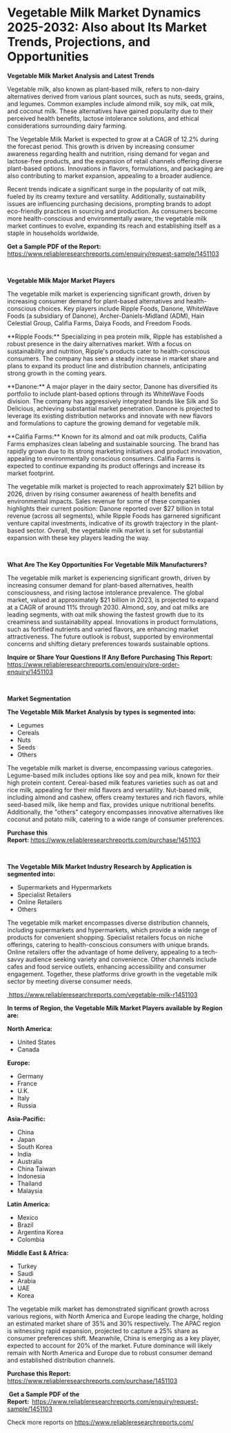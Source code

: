 <p><h1>Vegetable Milk Market Dynamics 2025-2032: Also about Its Market Trends, Projections, and Opportunities</h1></p><p><strong>Vegetable Milk Market Analysis and Latest Trends</strong></p>
<p><p>Vegetable milk, also known as plant-based milk, refers to non-dairy alternatives derived from various plant sources, such as nuts, seeds, grains, and legumes. Common examples include almond milk, soy milk, oat milk, and coconut milk. These alternatives have gained popularity due to their perceived health benefits, lactose intolerance solutions, and ethical considerations surrounding dairy farming.</p><p>The Vegetable Milk Market is expected to grow at a CAGR of 12.2% during the forecast period. This growth is driven by increasing consumer awareness regarding health and nutrition, rising demand for vegan and lactose-free products, and the expansion of retail channels offering diverse plant-based options. Innovations in flavors, formulations, and packaging are also contributing to market expansion, appealing to a broader audience.</p><p>Recent trends indicate a significant surge in the popularity of oat milk, fueled by its creamy texture and versatility. Additionally, sustainability issues are influencing purchasing decisions, prompting brands to adopt eco-friendly practices in sourcing and production. As consumers become more health-conscious and environmentally aware, the vegetable milk market continues to evolve, expanding its reach and establishing itself as a staple in households worldwide.</p></p>
<p><strong>Get a Sample PDF of the Report:&nbsp;</strong> <a href="https://www.reliableresearchreports.com/enquiry/request-sample/1451103?utm_campaign=3349&utm_medium=2&utm_source=Github&utm_content=ia&utm_term=07042025&utm_id=vegetable-milk">https://www.reliableresearchreports.com/enquiry/request-sample/1451103</a></p>
<p>&nbsp;</p>
<p><strong>Vegetable Milk Major Market Players</strong></p>
<p><p>The vegetable milk market is experiencing significant growth, driven by increasing consumer demand for plant-based alternatives and health-conscious choices. Key players include Ripple Foods, Danone, WhiteWave Foods (a subsidiary of Danone), Archer-Daniels-Midland (ADM), Hain Celestial Group, Califia Farms, Daiya Foods, and Freedom Foods.</p><p>**Ripple Foods:** Specializing in pea protein milk, Ripple has established a robust presence in the dairy alternatives market. With a focus on sustainability and nutrition, Ripple's products cater to health-conscious consumers. The company has seen a steady increase in market share and plans to expand its product line and distribution channels, anticipating strong growth in the coming years.</p><p>**Danone:** A major player in the dairy sector, Danone has diversified its portfolio to include plant-based options through its WhiteWave Foods division. The company has aggressively integrated brands like Silk and So Delicious, achieving substantial market penetration. Danone is projected to leverage its existing distribution networks and innovate with new flavors and formulations to capture the growing demand for vegetable milk.</p><p>**Califia Farms:** Known for its almond and oat milk products, Califia Farms emphasizes clean labeling and sustainable sourcing. The brand has rapidly grown due to its strong marketing initiatives and product innovation, appealing to environmentally conscious consumers. Califia Farms is expected to continue expanding its product offerings and increase its market footprint.</p><p>The vegetable milk market is projected to reach approximately $21 billion by 2026, driven by rising consumer awareness of health benefits and environmental impacts. Sales revenue for some of these companies highlights their current position: Danone reported over $27 billion in total revenue (across all segments), while Ripple Foods has garnered significant venture capital investments, indicative of its growth trajectory in the plant-based sector. Overall, the vegetable milk market is set for substantial expansion with these key players leading the way.</p></p>
<p>&nbsp;</p>
<p><strong>What Are The Key Opportunities For Vegetable Milk Manufacturers?</strong></p>
<p><p>The vegetable milk market is experiencing significant growth, driven by increasing consumer demand for plant-based alternatives, health consciousness, and rising lactose intolerance prevalence. The global market, valued at approximately $21 billion in 2023, is projected to expand at a CAGR of around 11% through 2030. Almond, soy, and oat milks are leading segments, with oat milk showing the fastest growth due to its creaminess and sustainability appeal. Innovations in product formulations, such as fortified nutrients and varied flavors, are enhancing market attractiveness. The future outlook is robust, supported by environmental concerns and shifting dietary preferences towards sustainable options.</p></p>
<p><strong>Inquire or Share Your Questions If Any Before Purchasing This Report:</strong> <a href="https://www.reliableresearchreports.com/enquiry/pre-order-enquiry/1451103?utm_campaign=3349&utm_medium=2&utm_source=Github&utm_content=ia&utm_term=07042025&utm_id=vegetable-milk">https://www.reliableresearchreports.com/enquiry/pre-order-enquiry/1451103</a></p>
<p>&nbsp;</p>
<p><strong>Market Segmentation</strong></p>
<p><strong>The Vegetable Milk Market Analysis by types is segmented into:</strong></p>
<p><ul><li>Legumes</li><li>Cereals</li><li>Nuts</li><li>Seeds</li><li>Others</li></ul></p>
<p><p>The vegetable milk market is diverse, encompassing various categories. Legume-based milk includes options like soy and pea milk, known for their high protein content. Cereal-based milk features varieties such as oat and rice milk, appealing for their mild flavors and versatility. Nut-based milk, including almond and cashew, offers creamy textures and rich flavors, while seed-based milk, like hemp and flax, provides unique nutritional benefits. Additionally, the "others" category encompasses innovative alternatives like coconut and potato milk, catering to a wide range of consumer preferences.</p></p>
<p><strong>Purchase this Report:&nbsp;</strong><a href="https://www.reliableresearchreports.com/purchase/1451103?utm_campaign=3349&utm_medium=2&utm_source=Github&utm_content=ia&utm_term=07042025&utm_id=vegetable-milk">https://www.reliableresearchreports.com/purchase/1451103</a></p>
<p>&nbsp;</p>
<p><strong>The Vegetable Milk Market Industry Research by Application is segmented into:</strong></p>
<p><ul><li>Supermarkets and Hypermarkets</li><li>Specialist Retailers</li><li>Online Retailers</li><li>Others</li></ul></p>
<p><p>The vegetable milk market encompasses diverse distribution channels, including supermarkets and hypermarkets, which provide a wide range of products for convenient shopping. Specialist retailers focus on niche offerings, catering to health-conscious consumers with unique brands. Online retailers offer the advantage of home delivery, appealing to a tech-savvy audience seeking variety and convenience. Other channels include cafes and food service outlets, enhancing accessibility and consumer engagement. Together, these platforms drive growth in the vegetable milk sector by meeting diverse consumer needs.</p></p>
<p><a href="https://www.reliableresearchreports.com/vegetable-milk-r1451103?utm_campaign=3349&utm_medium=2&utm_source=Github&utm_content=ia&utm_term=07042025&utm_id=vegetable-milk">&nbsp;https://www.reliableresearchreports.com/vegetable-milk-r1451103</a></p>
<p><strong>In terms of Region, the Vegetable Milk Market Players available by Region are:</strong></p>
<p>
    <p> <strong> North America: </strong>
        <ul>
            <li>United States</li>
            <li>Canada</li>
        </ul>
        </p> 
    <p> <strong> Europe: </strong>
        <ul>
            <li>Germany</li>
            <li>France</li>
            <li>U.K.</li>
            <li>Italy</li>
            <li>Russia</li>
        </ul>
        </p> 
    <p> <strong> Asia-Pacific: </strong>
        <ul>
            <li>China</li>
            <li>Japan</li>
            <li>South Korea</li>
            <li>India</li>
            <li>Australia</li>
            <li>China Taiwan</li>
            <li>Indonesia</li>
            <li>Thailand</li>
            <li>Malaysia</li>
        </ul>
        </p> 
    <p> <strong> Latin America: </strong>
        <ul>
            <li>Mexico</li>
            <li>Brazil</li>
            <li>Argentina Korea</li>
            <li>Colombia</li>
        </ul>
        </p> 
    <p> <strong> Middle East & Africa: </strong>
        <ul>
            <li>Turkey</li>
            <li>Saudi</li>
            <li>Arabia</li>
            <li>UAE</li>
            <li>Korea</li>
        </ul>
    </p>
    </p>
<p><p>The vegetable milk market has demonstrated significant growth across various regions, with North America and Europe leading the charge, holding an estimated market share of 35% and 30% respectively. The APAC region is witnessing rapid expansion, projected to capture a 25% share as consumer preferences shift. Meanwhile, China is emerging as a key player, expected to account for 20% of the market. Future dominance will likely remain with North America and Europe due to robust consumer demand and established distribution channels.</p></p>
<p><strong>Purchase this Report: </strong><a href="https://www.reliableresearchreports.com/purchase/1451103?utm_campaign=3349&utm_medium=2&utm_source=Github&utm_content=ia&utm_term=07042025&utm_id=vegetable-milk">https://www.reliableresearchreports.com/purchase/1451103</a></p>
<p>&nbsp;<strong>Get a Sample PDF of the Report:&nbsp;&nbsp;</strong><a href="https://www.reliableresearchreports.com/enquiry/request-sample/1451103?utm_campaign=3349&utm_medium=2&utm_source=Github&utm_content=ia&utm_term=07042025&utm_id=vegetable-milk">https://www.reliableresearchreports.com/enquiry/request-sample/1451103</a></p>
<p><strong></strong></p>
<p>Check more reports on <a href="https://www.reliableresearchreports.com/?utm_campaign=3349&utm_medium=2&utm_source=Github&utm_content=ia&utm_term=07042025&utm_id=vegetable-milk">https://www.reliableresearchreports.com/</a></p>